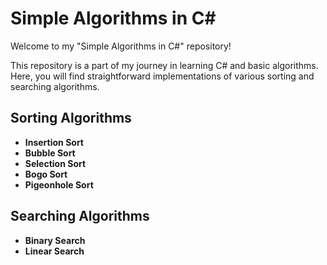 # Simple Algorithms in C#

Welcome to my "Simple Algorithms in C#" repository!

This repository is a part of my journey in learning C# and basic algorithms. Here, you will find straightforward implementations of various sorting and searching algorithms.

## Sorting Algorithms

- **Insertion Sort**
- **Bubble Sort**
- **Selection Sort**
- **Bogo Sort**
- **Pigeonhole Sort**

## Searching Algorithms

- **Binary Search**
- **Linear Search**
